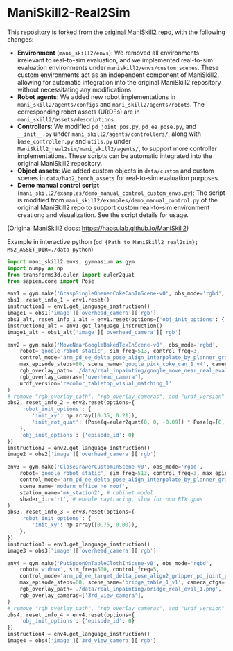 # ManiSkill2-Real2Sim

This repository is forked from the [original ManiSkill2 repo](https://github.com/haosulab/ManiSkill2), with the following changes:
- **Environment** (`mani_skill2/envs`): We removed all environments irrelevant to real-to-sim evaluation, and we implemented real-to-sim evaluation environments under `maniskill2/envs/custom_scenes`. These custom environments act as an independent component of ManiSkill2, allowing for automatic integration into the original ManiSkill2 repository without necessitating any modifications.
- **Robot agents**: We added new robot implementations in `mani_skill2/agents/configs` and `mani_skill2/agents/robots`. The corresponding robot assets (URDFs) are in `mani_skill2/assets/descriptions`.
- **Controllers**: We modified `pd_joint_pos.py`, `pd_ee_pose.py`, and `__init__.py` under `mani_skill2/agents/controllers/`, along with `base_controller.py` and `utils.py` under `ManiSkill2_real2sim/mani_skill2/agents/`, to support more controller implementations. These scripts can be automatic integrated into the original ManiSkill2 repository.
- **Object assets**: We added custom objects in `data/custom` and custom scenes in `data/hab2_bench_assets` for real-to-sim evaluation purposes.
- **Demo manual control script** (`mani_skill2/examples/demo_manual_control_custom_envs.py`): The script is modified from `mani_skill2/examples/demo_manual_control.py` of the original ManiSkill2 repo to support custom real-to-sim environment creationg and visualization. See the script details for usage.


(Original ManiSkill2 docs: https://haosulab.github.io/ManiSkill2)

Example in interactive python (`cd {Path to ManiSkill2_real2sim}; MS2_ASSET_DIR=./data python`)

```python
import mani_skill2.envs, gymnasium as gym
import numpy as np
from transforms3d.euler import euler2quat
from sapien.core import Pose

env1 = gym.make('GraspSingleOpenedCokeCanInScene-v0', obs_mode='rgbd', prepackaged_config=True)
obs1, reset_info_1 = env1.reset()
instruction1 = env1.get_language_instruction()
image1 = obs1['image']['overhead_camera']['rgb']
obs1_alt, reset_info_1_alt = env1.reset(options={'obj_init_options': {'init_xy': [-0.35, -0.02]}})
instruction1_alt = env1.get_language_instruction()
image1_alt = obs1_alt['image']['overhead_camera']['rgb']

env2 = gym.make('MoveNearGoogleBakedTexInScene-v0', obs_mode='rgbd', 
    robot='google_robot_static', sim_freq=513, control_freq=3,
    control_mode='arm_pd_ee_delta_pose_align_interpolate_by_planner_gripper_pd_joint_target_delta_pos_interpolate_by_planner',
    max_episode_steps=80, scene_name='google_pick_coke_can_1_v4', camera_cfgs={"add_segmentation": True},
    rgb_overlay_path='./data/real_inpainting/google_move_near_real_eval_1.png',
    rgb_overlay_cameras=['overhead_camera'],
    urdf_version='recolor_tabletop_visual_matching_1'
)
# remove "rgb_overlay_path", "rgb_overlay_cameras", and "urdf_version" if you do not want to overlay the real background
obs2, reset_info_2 = env2.reset(options={
    'robot_init_options': {
        'init_xy': np.array([0.35, 0.21]),
        'init_rot_quat': (Pose(q=euler2quat(0, 0, -0.09)) * Pose(q=[0, 0, 0, 1])).q,
    },
    'obj_init_options': {'episode_id': 0}
})
instruction2 = env2.get_language_instruction()
image2 = obs2['image']['overhead_camera']['rgb']

env3 = gym.make('CloseDrawerCustomInScene-v0', obs_mode='rgbd', 
    robot='google_robot_static', sim_freq=513, control_freq=3, max_episode_steps=113, 
    control_mode='arm_pd_ee_delta_pose_align_interpolate_by_planner_gripper_pd_joint_target_delta_pos_interpolate_by_planner',
    scene_name='modern_office_no_roof', 
    station_name='mk_station2', # cabinet model
    shader_dir='rt', # enable raytracing, slow for non RTX gpus
)
obs3, reset_info_3 = env3.reset(options={
    'robot_init_options': {
        'init_xy': np.array([0.75, 0.00]),
    },
})
instruction3 = env3.get_language_instruction()
image3 = obs3['image']['overhead_camera']['rgb']

env4 = gym.make('PutSpoonOnTableClothInScene-v0', obs_mode='rgbd', 
    robot='widowx', sim_freq=500, control_freq=5,
    control_mode='arm_pd_ee_target_delta_pose_align2_gripper_pd_joint_pos',
    max_episode_steps=60, scene_name='bridge_table_1_v1', camera_cfgs={"add_segmentation": True},
    rgb_overlay_path='./data/real_inpainting/bridge_real_eval_1.png',
    rgb_overlay_cameras=['3rd_view_camera'],
)
# remove "rgb_overlay_path", "rgb_overlay_cameras", and "urdf_version" if you do not want to overlay the real background
obs4, reset_info_4 = env4.reset(options={
    'obj_init_options': {'episode_id': 0}
})
instruction4 = env4.get_language_instruction()
image4 = obs4['image']['3rd_view_camera']['rgb']
```
